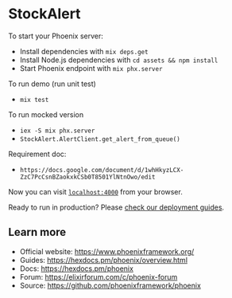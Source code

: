 # StockAlert

To start your Phoenix server:

  * Install dependencies with `mix deps.get`
  * Install Node.js dependencies with `cd assets && npm install`
  * Start Phoenix endpoint with `mix phx.server`

To run demo (run unit test)
  * `mix test`

To run mocked version 
  * `iex -S mix phx.server`
  * `StockAlert.AlertClient.get_alert_from_queue()`

Requirement doc:
  * `https://docs.google.com/document/d/1whHkyzLCX-ZzC7PcCsnBZaokxkCSb0T8501YlNtnOwo/edit`

Now you can visit [`localhost:4000`](http://localhost:4000) from your browser.

Ready to run in production? Please [check our deployment guides](https://hexdocs.pm/phoenix/deployment.html).

## Learn more

  * Official website: https://www.phoenixframework.org/
  * Guides: https://hexdocs.pm/phoenix/overview.html
  * Docs: https://hexdocs.pm/phoenix
  * Forum: https://elixirforum.com/c/phoenix-forum
  * Source: https://github.com/phoenixframework/phoenix
